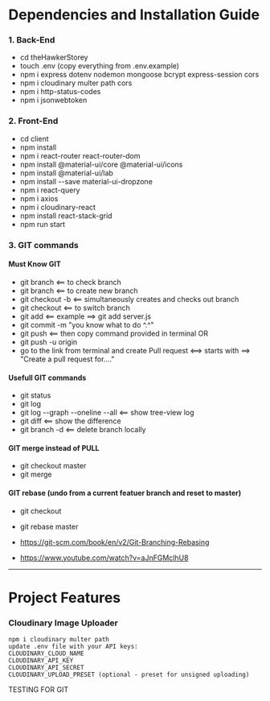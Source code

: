 # Dependencies and Installation Guide

### 1. Back-End

- cd theHawkerStorey
- touch .env (copy everything from .env.example)
- npm i express dotenv nodemon mongoose bcrypt express-session cors
- npm i cloudinary multer path cors
- npm i http-status-codes
- npm i jsonwebtoken

### 2. Front-End

- cd client
- npm install
- npm i react-router react-router-dom
- npm install @material-ui/core @material-ui/icons
- npm install @material-ui/lab
- npm install --save material-ui-dropzone
- npm i react-query
- npm i axios
- npm i cloudinary-react
- npm install react-stack-grid
- npm run start

### 3. GIT commands

#### Must Know GIT

- git branch <== to check branch
- git branch <branchName> <== to create new branch
- git checkout -b <newBranchName> <== simultaneously creates and checks out branch
- git checkout <branchName> <== to switch branch
- git add <fileYouWorkedOn> <== example ==> git add server.js
- git commit -m "you know what to do ^.^"
- git push <== then copy command provided in terminal
  OR
- git push -u origin <branchName>
- go to the link from terminal and create Pull request <==> starts with ==> "Create a pull request for...."

#### Usefull GIT commands

- git status
- git log
- git log --graph --oneline --all <== show tree-view log
- git diff <== show the difference
- git branch -d <branchName> <== delete branch locally

#### GIT merge instead of PULL

- git checkout master
- git merge <branchName>

#### GIT rebase (undo from a current featuer branch and reset to master)

- git checkout <experiment>
- git rebase master

- https://git-scm.com/book/en/v2/Git-Branching-Rebasing
- https://www.youtube.com/watch?v=aJnFGMclhU8

---

# Project Features

### Cloudinary Image Uploader

```
npm i cloudinary multer path
update .env file with your API keys:
CLOUDINARY_CLOUD_NAME
CLOUDINARY_API_KEY
CLOUDINARY_API_SECRET
CLOUDINARY_UPLOAD_PRESET (optional - preset for unsigned uploading)
```

TESTING FOR GIT
